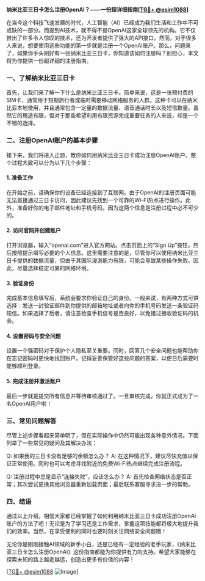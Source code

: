 **纳米比亚三日卡怎么注册OpenAI？——一份超详细指南[[TG💪+ @esim1088](https://t.me/s/esim1088)]**

在当今这个科技飞速发展的时代，人工智能（AI）已经成为我们生活和工作中不可或缺的一部分。而提到AI技术，就不得不提OpenAI这家全球领先的机构。它不仅推出了许多令人惊叹的技术，还为开发者提供了强大的API接口。然而，对于很多人来说，想要使用这些功能的第一步就是注册一个OpenAI账户。那么，问题来了，如果你手头刚好有一张纳米比亚三日卡，你知道该如何注册吗？别担心，本文将为你提供一份超详细的注册指南。

### 一、了解纳米比亚三日卡

首先，让我们来了解一下什么是纳米比亚三日卡。简单来说，这是一张预付费的SIM卡，通常用于短期旅行者或临时需要移动网络服务的人群。这种卡可以在纳米比亚本地使用，并且通常包含一定量的数据流量、语音通话时长以及短信数量。虽然它的用途有限，但对于那些希望利用有限资源完成重要任务的人来说，却是一个不错的选择。

### 二、注册OpenAI账户的基本步骤

接下来，我们将进入正题，教你如何用纳米比亚三日卡成功注册OpenAI账户。整个过程大致可以分为以下几个步骤：

#### 1. 准备工作

在开始之前，请确保你的设备已经连接到了互联网。由于OpenAI的注册页面可能无法直接通过三日卡访问，因此建议先找到一个可靠的Wi-Fi热点进行操作。此外，准备好你的电子邮件地址和手机号码，因为这两个信息是注册过程中必不可少的。

#### 2. 访问官网并创建账户

打开浏览器，输入“openai.com”进入官方网站。点击页面上的“Sign Up”按钮，然后按照提示填写必要的个人信息。这里需要注意的是，尽管你可以使用纳米比亚三日卡提供的数据流量，但由于其国际漫游能力有限，可能会导致某些操作失败。因此，尽量选择稳定可靠的网络环境。

#### 3. 验证身份

完成基本信息填写后，系统会要求你验证自己的身份。一般来说，有两种方式可供选择：发送一封验证邮件到你提供的邮箱地址或者向你的手机号码发送一条验证码短信。如果选择了后者，请注意检查手机信号是否良好，以免错过接收验证码的机会。

#### 4. 设置密码与安全问题

设置一个强密码对于保护个人隐私至关重要。同时，回答几个安全问题也能帮助你在忘记密码时更快地找回账户。记得妥善保管好这些问题的答案，以便日后需要时能够顺利登录。

#### 5. 完成注册并激活账户

最后一步就是提交所有信息并等待审核通过了。一旦审核完成，你就正式成为了一名OpenAI用户啦！

### 三、常见问题解答

尽管上述步骤看起来简单明了，但在实际操作中仍然可能出现各种意外情况。下面列举了一些常见的疑问及其解决办法：

Q: 如果我的三日卡没有足够的余额怎么办？
A: 在这种情况下，建议尽快充值以保证正常使用。同时也可以考虑寻找附近的免费Wi-Fi热点继续完成注册流程。

Q: 注册过程中总是显示“连接失败”，应该怎么办？
A: 首先检查网络状态是否正常；其次尝试更换其他浏览器重新加载页面；最后联系客服寻求进一步的帮助。

### 四、结语

通过以上介绍，相信大家都已经掌握了如何利用纳米比亚三日卡成功注册OpenAI账户的方法了吧！无论是为了学习还是工作需求，掌握这项技能都将极大地提升我们的效率。当然，在享受便利的同时也要时刻关注网络安全问题哦！

无论你是刚刚接触AI领域的新手小白，还是已经有一定经验的老手玩家，《纳米比亚三日卡怎么注册OpenAI》这份指南都能为你提供有力的支持。希望大家能够在探索未知的路上越走越远，创造出更多有价值的内容！

[[TG💪+ @esim1088](https://t.me/s/esim1088) ![Image](https://i.postimg.cc/4NQfJmqS/Snipaste-2025-05-13-00-14-12.png)]